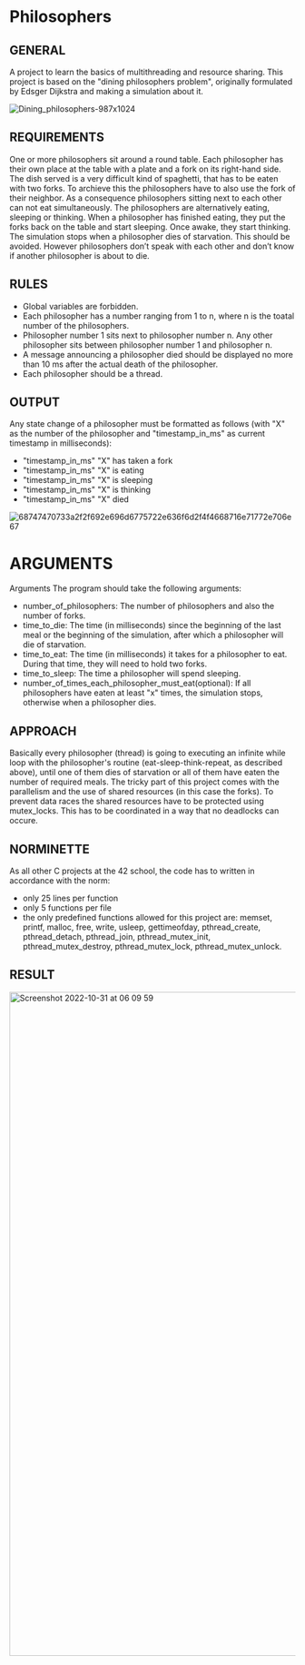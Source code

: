 # Philosophers
## GENERAL
A project to learn the basics of multithreading and resource sharing.
This project is based on the "dining philosophers problem", originally formulated by Edsger Dijkstra and making a simulation about it.

![Dining_philosophers-987x1024](https://user-images.githubusercontent.com/85942176/198934151-d746832e-2ccf-499c-9ce6-af36519b5620.png)

## REQUIREMENTS
One or more philosophers sit around a round table. Each philosopher has their own place at the table with a plate and a fork on its right-hand side.
The dish served is a very difficult kind of spaghetti, that has to be eaten with two forks. 
To archieve this the philosophers have to also use the fork of their neighbor. 
As a consequence philosophers sitting next to each other can not eat simultaneously.
The philosophers are alternatively eating, sleeping or thinking. When a philosopher has finished eating, they put the forks back on the table and start sleeping. Once awake, they start thinking. The simulation stops when a philosopher dies of starvation. This should be avoided. However philosophers don’t speak with each other and don’t know if another philosopher is about to die.


## RULES
- Global variables are forbidden.
- Each philosopher has a number ranging from 1 to n, where n is the toatal number of the philosophers.
- Philosopher number 1 sits next to philosopher number n. Any other philosopher sits between philosopher number 1 and philosopher n.
- A message announcing a philosopher died should be displayed no more than 10 ms after the actual death of the philosopher.
- Each philosopher should be a thread.

## OUTPUT
Any state change of a philosopher must be formatted as follows (with "X" as the number of the philosopher and "timestamp_in_ms" as current timestamp in milliseconds):
- "timestamp_in_ms" "X" has taken a fork
- "timestamp_in_ms" "X" is eating
- "timestamp_in_ms" "X" is sleeping
- "timestamp_in_ms" "X" is thinking
- "timestamp_in_ms" "X" died

![68747470733a2f2f692e696d6775722e636f6d2f4f4668716e71772e706e67](https://user-images.githubusercontent.com/85942176/198947571-f09a347f-3ced-4d5b-880f-42781724a9bf.png)

# ARGUMENTS
Arguments
The program should take the following arguments:
- number_of_philosophers: The number of philosophers and also the number of forks.
- time_to_die: The time (in milliseconds) since the beginning of the last meal or the beginning of the simulation, after which a philosopher will die of starvation.
- time_to_eat: The time (in milliseconds) it takes for a philosopher to eat. During that time, they will need to hold two forks.
- time_to_sleep: The time a philosopher will spend sleeping.
- number_of_times_each_philosopher_must_eat(optional): If all philosophers have eaten at least "x" times, the simulation stops, otherwise when a philosopher dies.

## APPROACH
Basically every philosopher (thread) is going to executing an infinite while loop with the philosopher's routine (eat-sleep-think-repeat, as described above), until one of them dies of starvation or all of them have eaten the number of required meals.
The tricky part of this project comes with the parallelism and the use of shared resources (in this case the forks). To prevent data races the shared resources have to be protected using mutex_locks. This has to be coordinated in a way that no deadlocks can occure.

## NORMINETTE

As all other C projects at the 42 school, the code has to written in accordance with the norm:
- only 25 lines per function
- only 5 functions per file
- the only predefined functions allowed for this project are: memset, printf, malloc, free, write, usleep, gettimeofday, pthread_create, pthread_detach, pthread_join, pthread_mutex_init, pthread_mutex_destroy, pthread_mutex_lock, pthread_mutex_unlock.

## RESULT 
<img width="1170" alt="Screenshot 2022-10-31 at 06 09 59" src="https://user-images.githubusercontent.com/85942176/198935728-0360c4d0-2b1e-478a-8a84-edb0788021c9.png">



